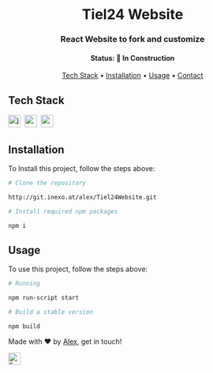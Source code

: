 <h1 align="center">
	Tiel24 Website
</h1>

<h3 align="center">
	React Website to fork and customize 
</h3>

<h4 align="center">
	Status: 🚧 In Construction
</h4>

<p align="center">
	<a href="#tech-stack">Tech Stack</a> •
	<a href="#installation">Installation</a> •
	<a href="#usage">Usage</a> • 
	<a href="#contact">Contact</a> 
</p>

## Tech Stack
<img src="https://img.shields.io/badge/Javascript-05122A?style=flat&logo=javascript" alt="javascript Badge" height="25">&nbsp;
<img src="https://img.shields.io/badge/React-05122A?style=flat&logo=react" alt="react Badge" height="25">&nbsp;
<img src="https://img.shields.io/badge/-TailwindCSS-blue?style=flat&logo=tailwindcss" alt="react Badge" height="25">&nbsp;

## Installation
To Install this project, follow the steps above:
```bash
# Clone the repository 

http://git.inexo.at/alex/Tiel24Website.git

# Install required npm packages

npm i 
```

## Usage
To use this project, follow the steps above:
```bash
# Running

npm run-script start

# Build a stable version

npm build
```


Made with ❤️ by [Alex](https://github.com/Haloneva), get in touch!

<a href="mailto:mail@getalex.info" target="_blank"><img src="https://img.shields.io/badge/Email-D14836?style=flat&logo=gmail&logoColor=white" alt="Email Badge" height="25"></a>&nbsp;

<br clear="left"/>
